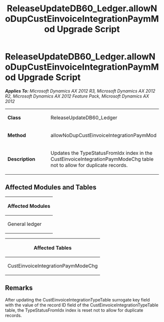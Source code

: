 ﻿---
title: ReleaseUpdateDB60_Ledger.allowNoDupCustEinvoiceIntegrationPaymMod Upgrade Script
TOCTitle: ReleaseUpdateDB60_Ledger.allowNoDupCustEinvoiceIntegrationPaymMod Upgrade Script
ms:assetid: ae3fcfab-6b27-1af5-604b-a7be235a6b4a
ms:mtpsurl: https://msdn.microsoft.com/en-us/library/JJ686533(v=AX.60)
ms:contentKeyID: 49710488
ms.date: 05/18/2015
mtps_version: v=AX.60
---

# ReleaseUpdateDB60\_Ledger.allowNoDupCustEinvoiceIntegrationPaymMod Upgrade Script 


_**Applies To:** Microsoft Dynamics AX 2012 R3, Microsoft Dynamics AX 2012 R2, Microsoft Dynamics AX 2012 Feature Pack, Microsoft Dynamics AX 2012_

<table>
<colgroup>
<col style="width: 50%" />
<col style="width: 50%" />
</colgroup>
<tbody>
<tr class="odd">
<td><p><strong>Class</strong></p></td>
<td><p>ReleaseUpdateDB60_Ledger</p></td>
</tr>
<tr class="even">
<td><p><strong>Method</strong></p></td>
<td><p>allowNoDupCustEinvoiceIntegrationPaymMod</p></td>
</tr>
<tr class="odd">
<td><p><strong>Description</strong></p></td>
<td><p>Updates the TypeStatusFromIdx index in the CustEinvoiceIntegrationPaymModeChg table not to allow for duplicate records.</p></td>
</tr>
</tbody>
</table>


## Affected Modules and Tables

<table>
<colgroup>
<col style="width: 100%" />
</colgroup>
<thead>
<tr class="header">
<th><p>Affected Modules</p></th>
</tr>
</thead>
<tbody>
<tr class="odd">
<td><p>General ledger</p></td>
</tr>
</tbody>
</table>


<table>
<colgroup>
<col style="width: 100%" />
</colgroup>
<thead>
<tr class="header">
<th><p>Affected Tables</p></th>
</tr>
</thead>
<tbody>
<tr class="odd">
<td><p>CustEinvoiceIntegrationPaymModeChg</p></td>
</tr>
</tbody>
</table>


## Remarks

After updating the CustEinvoiceIntegrationTypeTable surrogate key field with the value of the record ID field of the CustEinvoiceIntegrationTypeTable table, the TypeStatusFromIdx index is reset not to allow for duplicate records.

  


